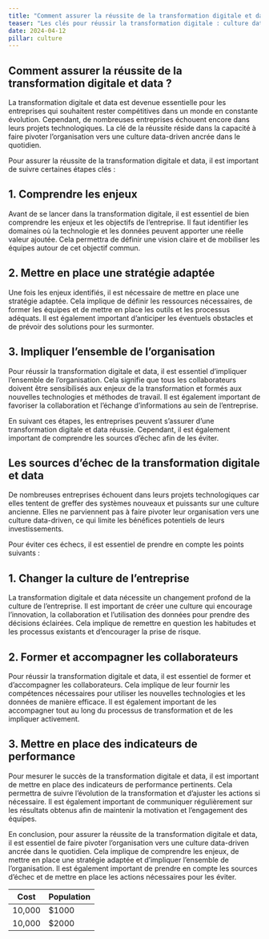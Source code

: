 ```yaml
---
title: "Comment assurer la réussite de la transformation digitale et data ?"
teaser: "Les clés pour réussir la transformation digitale : culture data-driven, stratégie claire, et engagement des équipes pour éviter les échecs courants."
date: 2024-04-12
pillar: culture
---
```


## Comment assurer la réussite de la transformation digitale et data ?

La transformation digitale et data est devenue essentielle pour les entreprises qui souhaitent rester compétitives dans un monde en constante évolution. Cependant, de nombreuses entreprises échouent encore dans leurs projets technologiques. La clé de la réussite réside dans la capacité à faire pivoter l’organisation vers une culture data-driven ancrée dans le quotidien.

Pour assurer la réussite de la transformation digitale et data, il est important de suivre certaines étapes clés :

## 1. Comprendre les enjeux

Avant de se lancer dans la transformation digitale, il est essentiel de bien comprendre les enjeux et les objectifs de l’entreprise. Il faut identifier les domaines où la technologie et les données peuvent apporter une réelle valeur ajoutée. Cela permettra de définir une vision claire et de mobiliser les équipes autour de cet objectif commun.

## 2. Mettre en place une stratégie adaptée

Une fois les enjeux identifiés, il est nécessaire de mettre en place une stratégie adaptée. Cela implique de définir les ressources nécessaires, de former les équipes et de mettre en place les outils et les processus adéquats. Il est également important d’anticiper les éventuels obstacles et de prévoir des solutions pour les surmonter.

## 3. Impliquer l’ensemble de l’organisation

Pour réussir la transformation digitale et data, il est essentiel d’impliquer l’ensemble de l’organisation. Cela signifie que tous les collaborateurs doivent être sensibilisés aux enjeux de la transformation et formés aux nouvelles technologies et méthodes de travail. Il est également important de favoriser la collaboration et l’échange d’informations au sein de l’entreprise.

En suivant ces étapes, les entreprises peuvent s’assurer d’une transformation digitale et data réussie. Cependant, il est également important de comprendre les sources d’échec afin de les éviter.

## Les sources d’échec de la transformation digitale et data

De nombreuses entreprises échouent dans leurs projets technologiques car elles tentent de greffer des systèmes nouveaux et puissants sur une culture ancienne. Elles ne parviennent pas à faire pivoter leur organisation vers une culture data-driven, ce qui limite les bénéfices potentiels de leurs investissements.

Pour éviter ces échecs, il est essentiel de prendre en compte les points suivants :

## 1. Changer la culture de l’entreprise

La transformation digitale et data nécessite un changement profond de la culture de l’entreprise. Il est important de créer une culture qui encourage l’innovation, la collaboration et l’utilisation des données pour prendre des décisions éclairées. Cela implique de remettre en question les habitudes et les processus existants et d’encourager la prise de risque.

## 2. Former et accompagner les collaborateurs

Pour réussir la transformation digitale et data, il est essentiel de former et d’accompagner les collaborateurs. Cela implique de leur fournir les compétences nécessaires pour utiliser les nouvelles technologies et les données de manière efficace. Il est également important de les accompagner tout au long du processus de transformation et de les impliquer activement.

## 3. Mettre en place des indicateurs de performance

Pour mesurer le succès de la transformation digitale et data, il est important de mettre en place des indicateurs de performance pertinents. Cela permettra de suivre l’évolution de la transformation et d’ajuster les actions si nécessaire. Il est également important de communiquer régulièrement sur les résultats obtenus afin de maintenir la motivation et l’engagement des équipes.

En conclusion, pour assurer la réussite de la transformation digitale et data, il est essentiel de faire pivoter l’organisation vers une culture data-driven ancrée dans le quotidien. Cela implique de comprendre les enjeux, de mettre en place une stratégie adaptée et d’impliquer l’ensemble de l’organisation. Il est également important de prendre en compte les sources d’échec et de mettre en place les actions nécessaires pour les éviter.


| Cost   | Population |
| ------ | ---------- |
| 10,000 | $1000      |
| 10,000 | $2000      |


